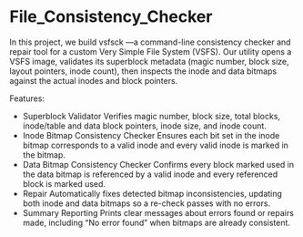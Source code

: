 # File_Consistency_Checker
In this project, we build vsfsck —a command-line consistency checker and repair tool for a custom Very Simple File System (VSFS). Our utility opens a VSFS image, validates its superblock metadata (magic number, block size, layout pointers, inode count), then inspects the inode and data bitmaps against the actual inodes and block pointers.

Features: 
- Superblock Validator
Verifies magic number, block size, total blocks, inode/table and data block pointers, inode size, and inode count.
- Inode Bitmap Consistency Checker
Ensures each bit set in the inode bitmap corresponds to a valid inode and every valid inode is marked in the bitmap.
- Data Bitmap Consistency Checker
Confirms every block marked used in the data bitmap is referenced by a valid inode and every referenced block is marked used.
- Repair
Automatically fixes detected bitmap inconsistencies, updating both inode and data bitmaps so a re-check passes with no errors.
- Summary Reporting
Prints clear messages about errors found or repairs made, including “No error found” when bitmaps are already consistent.
